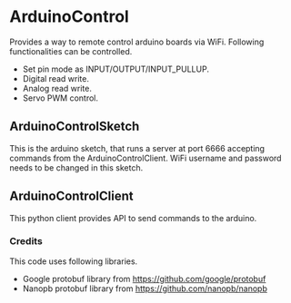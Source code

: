 # ArduinoControl

Provides a way to remote control arduino boards via WiFi. Following functionalities can be controlled.
 * Set pin mode as INPUT/OUTPUT/INPUT_PULLUP.
 * Digital read write.
 * Analog read write.
 * Servo PWM control.

## ArduinoControlSketch
This is the arduino sketch, that runs a server at port 6666 accepting commands from the ArduinoControlClient. WiFi username and password needs to be changed in this sketch.

## ArduinoControlClient
This python client provides API to send commands to the arduino.

### Credits
This code uses following libraries.
 * Google protobuf library from https://github.com/google/protobuf
 * Nanopb protobuf library from https://github.com/nanopb/nanopb


